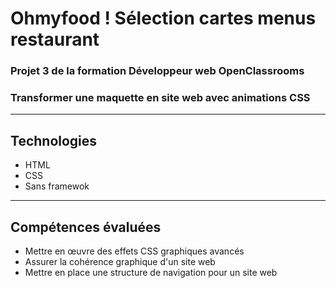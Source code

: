 
# Ohmyfood ! Sélection cartes menus restaurant
### Projet 3 de la formation Développeur web OpenClassrooms
### Transformer une maquette en site web avec animations CSS

***

## Technologies
* HTML
* CSS
* Sans framewok

***

## Compétences évaluées
* Mettre en œuvre des effets CSS graphiques avancés
* Assurer la cohérence graphique d'un site web
* Mettre en place une structure de navigation pour un site web
